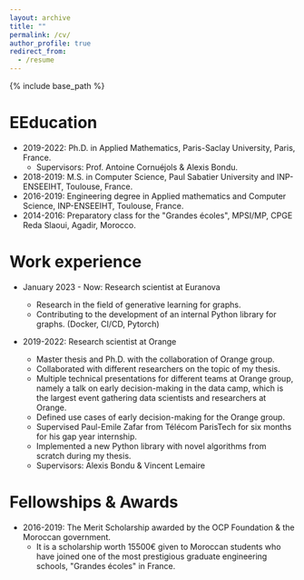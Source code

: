 ```yaml
---
layout: archive
title: ""
permalink: /cv/
author_profile: true
redirect_from:
  - /resume
---
```


{% include base_path %}

EEducation
======
* 2019-2022: Ph.D. in Applied Mathematics, Paris-Saclay University, Paris, France.
  *  Supervisors: Prof. Antoine Cornuéjols & Alexis Bondu.
* 2018-2019: M.S. in Computer Science, Paul Sabatier University and INP-ENSEEIHT, Toulouse, France.
* 2016-2019: Engineering degree in Applied mathematics and Computer Science, INP-ENSEEIHT, Toulouse, France.
* 2014-2016: Preparatory class for the "Grandes écoles", MPSI/MP, CPGE Reda Slaoui, Agadir, Morocco.

Work experience
======
* January 2023 - Now: Research scientist at Euranova
    * Research in the field of generative learning for graphs. 
    * Contributing to the development of an internal Python library for graphs. (Docker, CI/CD, Pytorch)


* 2019-2022: Research scientist at Orange 
    * Master thesis and Ph.D. with the collaboration of Orange group.
    * Collaborated with different researchers on the topic of my thesis.
    * Multiple technical presentations for different teams at Orange group, namely a talk on early decision-making in the data camp, which is the largest event gathering data scientists and researchers at Orange.
    * Defined use cases of early decision-making for the Orange group.
    * Supervised Paul-Emile Zafar from Télécom ParisTech for six months for his gap year internship.
    * Implemented a new Python library with novel algorithms from scratch during my thesis.
  * Supervisors: Alexis Bondu & Vincent Lemaire
  

  
Fellowships & Awards
======
* 2016-2019: The Merit Scholarship awarded by the OCP Foundation & the Moroccan government. 
  * It is a scholarship worth 15500€ given to Moroccan students who have joined one of the most prestigious graduate engineering schools, "Grandes écoles" in France.

